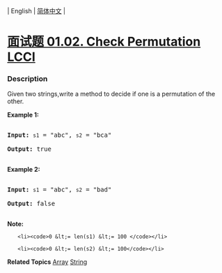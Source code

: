 | English | [简体中文](README.md) |

# [面试题 01.02. Check Permutation LCCI](https://leetcode-cn.com/problems/check-permutation-lcci)
 ### Description
<p>Given two strings,write a method to decide if one is a permutation of the other.</p>

<p><strong>Example 1:</strong></p>

<pre>
<strong>Input: </strong><code>s1</code> = &quot;abc&quot;, <code>s2</code> = &quot;bca&quot;
<strong>Output: </strong>true
</pre>

<p><strong>Example 2:</strong></p>

<pre>
<strong>Input: </strong><code>s1</code> = &quot;abc&quot;, <code>s2</code> = &quot;bad&quot;
<strong>Output: </strong>false
</pre>

<p><strong>Note:</strong></p>

<ol>
	<li><code>0 &lt;= len(s1) &lt;= 100 </code></li>
	<li><code>0 &lt;= len(s2) &lt;= 100</code></li>
</ol>

**Related Topics**  [Array](https://leetcode-cn.com/tag/array) [String](https://leetcode-cn.com/tag/string) 